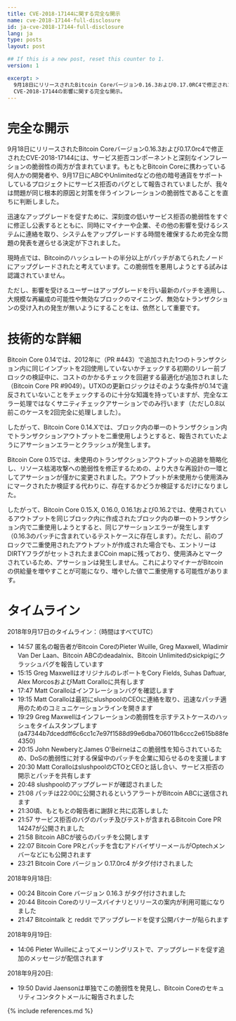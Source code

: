 ```yaml
---
title: CVE-2018-17144に関する完全な開示
name: cve-2018-17144-full-disclosure
id: ja-cve-2018-17144-full-disclosure
lang: ja
type: posts
layout: post

## If this is a new post, reset this counter to 1.
version: 1

excerpt: >
  9月18日にリリースされたBitcoin Coreバージョン0.16.3および0.17.0RC4で修正された
  CVE-2018-17144の影響に関する完全な開示。
---
```


完全な開示
===============
9月18日にリリースされたBitcoin Coreバージョン0.16.3および0.17.0rc4で修正されたCVE-2018-17144には、サービス拒否コンポーネントと深刻なインフレーションの脆弱性の両方が含まれています。もともとBitcoin Coreに携わっている何人かの開発者や、9月17日にABCやUnlimitedなどの他の暗号通貨をサポートしているプロジェクトにサービス拒否のバグとして報告されていましたが、我々は問題が同じ根本的原因と対策を伴うインフレーションの脆弱性であることを直ちに判断しました。

迅速なアップグレードを促すために、深刻度の低いサービス拒否の脆弱性をすぐに修正し公表するとともに、同時にマイナーや企業、その他の影響を受けるシステムに連絡を取り、システムをアップグレードする時間を確保するため完全な問題の発表を遅らせる決定が下されました。

現時点では、Bitcoinのハッシュレートの半分以上がパッチがあてられたノードにアップグレードされたと考えています。この脆弱性を悪用しようとする試みは認識されていません。

ただし、影響を受けるユーザーはアップグレードを行い最新のパッチを適用し、大規模な再編成の可能性や無効なブロックのマイニング、無効なトランザクションの受け入れの発生が無いようにすることをは、依然として重要です。

技術的な詳細
=================


Bitcoin Core 0.14では、2012年に（PR #443）で追加された1つのトランザクション内に同じインプットを2回使用していないかチェックする初期のリレー前ブロックの検証中に、コストのかかるチェックを回避する最適化が追加されました（Bitcoin Core PR #9049）。UTXOの更新ロジックはそのような条件が0.14で違反されていないことをチェックするのに十分な知識を持っていますが、完全なエラー処理ではなくサニティチェックアサーションでのみ行います（ただし0.8以前このケースを2回完全に処理しました）。

したがって、Bitcoin Core 0.14.Xでは、ブロック内の単一のトランザクション内でトランザクションアウトプットを二重使用しようとすると、報告されていたようにアサーションエラーとクラッシュが発生します。

Bitcoin Core 0.15では、未使用のトランザクションアウトプットの追跡を簡略化し、リソース枯渇攻撃への脆弱性を修正するための、より大きな再設計の一環としてアサーションが僅かに変更されました。アウトプットが未使用から使用済みにマークされたか検証する代わりに、存在するかどうか検証するだけになりました。

したがって、Bitcoin Core 0.15.X, 0.16.0, 0.16.1および0.16.2では、使用されているアウトプットを同じブロック内に作成されたブロック内の単一のトランザクション内で二重使用しようとすると、同じアサーションエラーが発生します（0.16.3のパッチに含まれているテストケースに存在します）。ただし、前のブロックで二重使用されたアウトプットが作成された場合でも、エントリーはDIRTYフラグがセットされたままCCoin mapに残っており、使用済みとマークされているため、アサーションは発生しません。これによりマイナーがBitcoinの供給量を増やすことが可能になり、増やした値で二重使用する可能性があります。

タイムライン
========

2018年9月17日のタイムライン：（時間はすべてUTC）

- 14:57 匿名の報告者がBitcoin CoreのPieter Wuille, Greg Maxwell, Wladimir Van Der Laan、Bitcoin ABCのdeadalnix、Bitcoin Unlimitedのsickpigにクラッシュバグを報告しています
- 15:15 Greg MaxwellはオリジナルのレポートをCory Fields, Suhas Daftuar, Alex MorcosおよびMatt Coralloに共有します
- 17:47 Matt Coralloはインフレーションバグを確認します
- 19:15 Matt Coralloは最初にslushpoolのCEOに連絡を取り、迅速なパッチ適用のためのコミュニケーションラインを開きます
- 19:29 Greg Maxwellはインフレーションの脆弱性を示すテストケースのハッシュをタイムスタンプします(a47344b7dceddff6c6cc1c7e97f1588d99e6dba706011b6ccc2e615b88fe4350)
- 20:15 John NewberyとJames O'Beirneはこの脆弱性を知らされているため、DoSの脆弱性に対する保留中のパッチを企業に知らせるのを支援します
- 20:30 Matt CoralloはslushpoolのCTOとCEOと話し合い、サービス拒否の開示とパッチを共有します
- 20:48 slushpoolのアップグレードが確認されました
- 21:08 パッチは22:00に公開されるというアラートがBitcoin ABCに送信されます
- 21:30頃、もともとの報告者に謝辞と共に応答しました
- 21:57 サービス拒否のバグのパッチ及びテストが含まれるBitcoin Core PR 14247が公開されました
- 21:58 Bitcoin ABCが彼らのパッチを公開します
- 22:07 Bitcoin Core PRとパッチを含むアドバイザリーメールがOptechメンバーなどにも公開されます
- 23:21 Bitcoin Core バージョン 0.17.0rc4 がタグ付けされました

2018年9月18日:

- 00:24 Bitcoin Core バージョン 0.16.3 がタグ付けされました
- 20:44 Bitcoin Coreのリリースバイナリとリリースの案内が利用可能になりました
- 21:47 Bitcointalk と reddit でアップグレードを促す公開バナーが貼られます

2018年9月19日: 

- 14:06 Pieter Wuilleによってメーリングリストで、アップグレードを促す追加のメッセージが配信されます

2018年9月20日: 

- 19:50 David Jaensonは単独でこの脆弱性を発見し、Bitcoin Coreのセキュリティコンタクトメールに報告されました

{% include references.md %}
